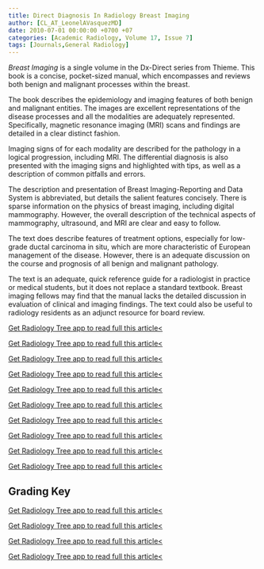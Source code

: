 ```yaml
---
title: Direct Diagnosis In Radiology Breast Imaging
author: [CL_AT_LeonelAVasquezMD]
date: 2010-07-01 00:00:00 +0700 +07
categories: [Academic Radiology, Volume 17, Issue 7]
tags: [Journals,General Radiology]
---
```

_Breast Imaging_ is a single volume in the Dx-Direct series from Thieme. This book is a concise, pocket-sized manual, which encompasses and reviews both benign and malignant processes within the breast.

The book describes the epidemiology and imaging features of both benign and malignant entities. The images are excellent representations of the disease processes and all the modalities are adequately represented. Specifically, magnetic resonance imaging (MRI) scans and findings are detailed in a clear distinct fashion.

Imaging signs of for each modality are described for the pathology in a logical progression, including MRI. The differential diagnosis is also presented with the imaging signs and highlighted with tips, as well as a description of common pitfalls and errors.

The description and presentation of Breast Imaging-Reporting and Data System is abbreviated, but details the salient features concisely. There is sparse information on the physics of breast imaging, including digital mammography. However, the overall description of the technical aspects of mammography, ultrasound, and MRI are clear and easy to follow.

The text does describe features of treatment options, especially for low-grade ductal carcinoma in situ, which are more characteristic of European management of the disease. However, there is an adequate discussion on the course and prognosis of all benign and malignant pathology.

The text is an adequate, quick reference guide for a radiologist in practice or medical students, but it does not replace a standard textbook. Breast imaging fellows may find that the manual lacks the detailed discussion in evaluation of clinical and imaging findings. The text could also be useful to radiology residents as an adjunct resource for board review.

[Get Radiology Tree app to read full this article<](https://clinicalpub.com/app)

[Get Radiology Tree app to read full this article<](https://clinicalpub.com/app)

[Get Radiology Tree app to read full this article<](https://clinicalpub.com/app)

[Get Radiology Tree app to read full this article<](https://clinicalpub.com/app)

[Get Radiology Tree app to read full this article<](https://clinicalpub.com/app)

[Get Radiology Tree app to read full this article<](https://clinicalpub.com/app)

[Get Radiology Tree app to read full this article<](https://clinicalpub.com/app)

[Get Radiology Tree app to read full this article<](https://clinicalpub.com/app)

[Get Radiology Tree app to read full this article<](https://clinicalpub.com/app)

[Get Radiology Tree app to read full this article<](https://clinicalpub.com/app)

## Grading Key

[Get Radiology Tree app to read full this article<](https://clinicalpub.com/app)

[Get Radiology Tree app to read full this article<](https://clinicalpub.com/app)

[Get Radiology Tree app to read full this article<](https://clinicalpub.com/app)

[Get Radiology Tree app to read full this article<](https://clinicalpub.com/app)